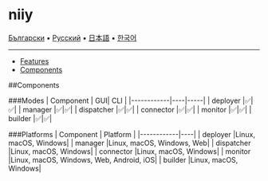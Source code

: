 # niiy

[Български](docs/introduction/README_bg.md) ▪ [Русский](docs/introduction/README_ru.md) ▪ [日本語](docs/introduction/README_jp.md) ▪ [한국어](docs/introduction/README_ko.md)

---

* [Features](#features)
* [Components](#components)


##Components

###Modes
| Component  | GUI| CLI |
|------------|----|-----|
| deployer   |:white_check_mark:|:white_check_mark:|
| manager    |:white_check_mark:|:white_check_mark:|
| dispatcher |:white_check_mark:|:white_check_mark:|
| connector  |:white_check_mark:|:white_check_mark:|
| monitor    |:white_check_mark:|:white_check_mark:|
| builder    |:white_check_mark:|:white_check_mark:|

###Platforms
| Component  | Platform |
|------------|----|
| deployer   |Linux, macOS, Windows|
| manager    |Linux, macOS, Windows, Web|
| dispatcher |Linux, macOS, Windows|
| connector  |Linux, macOS, Windows|
| monitor    |Linux, macOS, Windows, Web, Android, iOS|
| builder    |Linux, macOS, Windows|




